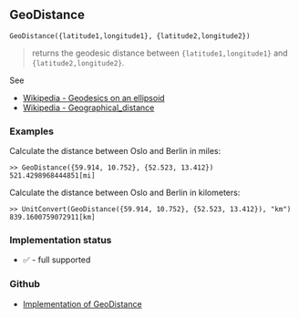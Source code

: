 ## GeoDistance

```
GeoDistance({latitude1,longitude1}, {latitude2,longitude2})
```

> returns the geodesic distance between `{latitude1,longitude1}` and `{latitude2,longitude2}`.
 

See
* [Wikipedia - Geodesics on an ellipsoid](https://en.wikipedia.org/wiki/Geodesics_on_an_ellipsoid)
* [Wikipedia - Geographical_distance]( https://en.wikipedia.org/wiki/Geographical_distance)
 
### Examples

Calculate the distance between Oslo and Berlin in miles:

```
>> GeoDistance({59.914, 10.752}, {52.523, 13.412})
521.4298968444851[mi]
```

Calculate the distance between Oslo and Berlin in kilometers:

```
>> UnitConvert(GeoDistance({59.914, 10.752}, {52.523, 13.412}), "km") 
839.1600759072911[km]
```






### Implementation status

* &#x2705; - full supported

### Github

* [Implementation of GeoDistance](https://github.com/axkr/symja_android_library/blob/master/symja_android_library/matheclipse-core/src/main/java/org/matheclipse/core/builtin/GeodesyFunctions.java#L29) 
